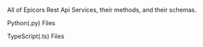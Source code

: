 All of Epicors Rest Api Services, their methods, and their schemas. 

Python(.py) Files

TypeScript(.ts) Files
